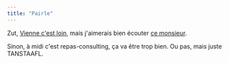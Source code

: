 ```yaml
---
title: "Pairle"
---
```


Zut, [Vienne c'est loin](http://vienna.yapceurope.org/ye2007/), mais
j'aimerais bien écouter [ce
monsieur](http://use.perl.org/~miyagawa/journal/32277).

Sinon, à midi c'est repas-consulting, ça va être trop bien. Ou pas, mais juste
TANSTAAFL.

